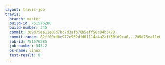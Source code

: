 ```yaml
---
layout: travis-job
travis:
  branch: master
  build-id: 751576280
  build-number: 345
  commit: 209d75ea11e01d7bc7d3afb78b5eff58c84b3428
  commit-range: 82ff00cdbe972e932dfd01114a4a2afb50fd9ca6...209d75ea11e01d7bc7d3afb78b5eff58c84b3428
  job-id: 751576285
  job-number: 345.2
  os-name: linux
  test-result: 0
---
```

